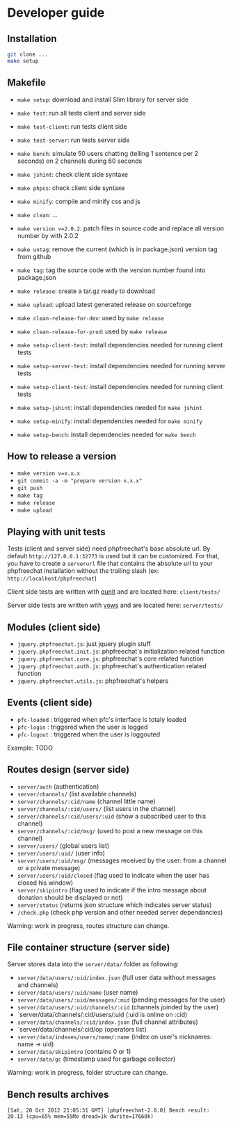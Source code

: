 # Developer guide

## Installation

```bash
git clone ...
make setup
```

## Makefile

* `make setup`: download and install Slim library for server side
* `make test`: run all tests client and server side
* `make test-client`: run tests client side
* `make test-server`: run tests server side
* `make bench`: simulate 50 users chatting (telling 1 sentence per 2 seconds) on 2 channels during 60 seconds
* `make jshint`: check client side syntaxe
* `make phpcs`: check client side syntaxe
* `make minify`: compile and minify css and js
* `make clean`: ...

* `make version v=2.0.2`: patch files in source code and replace all version number by with 2.0.2
* `make untag`: remove the current (which is in package.json) version tag from github
* `make tag`: tag the source code with the version number found into package.json
* `make release`: create a tar.gz ready to download
* `make upload`: upload latest generated release on sourceforge
* `make clean-release-for-dev`: used by `make release`
* `make clean-release-for-prod`: used by `make release`

* `make setup-client-test`: install dependencies needed for running client tests
* `make setup-server-test`: install dependencies needed for running server tests
* `make setup-client-test`: install dependencies needed for running client tests
* `make setup-jshint`: install dependencies needed for `make jshint`
* `make setup-minify`: install dependencies needed for `make minify`
* `make setup-bench`: install dependencies needed for `make bench`

## How to release a version

* `make version v=x.x.x`
* `git commit -a -m "prepare version x.x.x"`
* `git push`
* `make tag`
* `make release`
* `make upload`

## Playing with unit tests

Tests (client and server side) need phpfreechat's base absolute url. By default `http://127.0.0.1:32773` is used but it can be customized. For that, you have to create a `serverurl` file that contains the absolute url to your phpfreechat installation without the trailing slash  (ex: ``http://localhost/phpfreechat``)

Client side tests are written with [qunit](http://qunitjs.com/) and are located here: `client/tests/`

Server side tests are written with [vows](http://vowsjs.org/) and are located here: `server/tests/`


## Modules (client side)

* `jquery.phpfreechat.js`: just jquery plugin stuff
* `jquery.phpfreechat.init.js`: phpfreechat's initialization related function
* `jquery.phpfreechat.core.js`: phpfreechat's core related function
* `jquery.phpfreechat.auth.js`: phpfreechat's authentication related function
* `jquery.phpfreechat.utils.js`: phpfreechat's helpers

## Events (client side)

* `pfc-loaded` : triggered when pfc's interface is totaly loaded
* `pfc-login` : triggered when the user is logged
* `pfc-logout` : triggered when the user is loggouted

Example: TODO

## Routes design (server side)

* `server/auth`                          (authentication)
* `server/channels/`                     (list available channels)
* `server/channels/:cid/name`            (channel little name)
* `server/channels/:cid/users/`          (list users in the channel)
* `server/channels/:cid/users/:uid`      (show a subscribed user to this channel)
* `server/channels/:cid/msg/`            (used to post a new message on this channel)
* `server/users/`                        (global users list)
* `server/users/:uid/`                   (user info)
* `server/users/:uid/msg/`               (messages received by the user: from a channel or a private message)
* `server/users/:uid/closed`             (flag used to indicate when the user has closed his window)
* `server/skipintro`                     (flag used to indicate if the intro message about donation should be displayed or not)
* `server/status`                        (returns json structure which indicates server status)
* `/check.php`                           (check php version and other needed server dependancies)

Warning: work in progress, routes structure can change.

## File container structure (server side)

Server stores data into the `server/data/` folder as following:

* `server/data/users/:uid/index.json`         (full user data without messages and channels)
* `server/data/users/:uid/name`               (user name)
* `server/data/users/:uid/messages/:mid`      (pending messages for the user)
* `server/data/users/:uid/channels/:cid`      (channels joinded by the user)
* `server/data/channels/:cid/users/:uid       (:uid is online on :cid)
* `server/data/channels/:cid/index.json`      (full channel attributes)
* `server/data/channels/:cid/op               (operators list)
* `server/data/indexes/users/name/:name`      (index on user's nicknames: name -> uid)
* `server/data/skipintro`                     (contains 0 or 1)
* `server/data/gc`                            (timestamp used for garbage collector)

Warning: work in progress, folder structure can change.

## Bench results archives

```
[Sat, 20 Oct 2012 21:05:31 GMT] [phpfreechat-2.0.0] Bench result: 20.13 (cpu=65% mem=55Mo dread=1k dwrite=17660k)
```